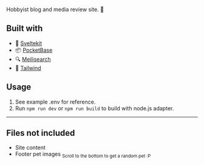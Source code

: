 Hobbyist blog and media review site. 🍿


## Built with
- 🚀 [Sveltekit](https://kit.svelte.dev)
- 📦 [PocketBase](https://pocketbase.io)
- 🔍 [Meilisearch](https://www.meilisearch.com)
- 🎨 [Tailwind](https://tailwindcss.com)


## Usage
1. See example .env for reference.
2. Run `npm run dev` or `npm run build` to build with node.js adapter.


---

## Files not included
- Site content
- Footer pet images <sub>Scroll to the bottom to get a random pet :P</sub>
